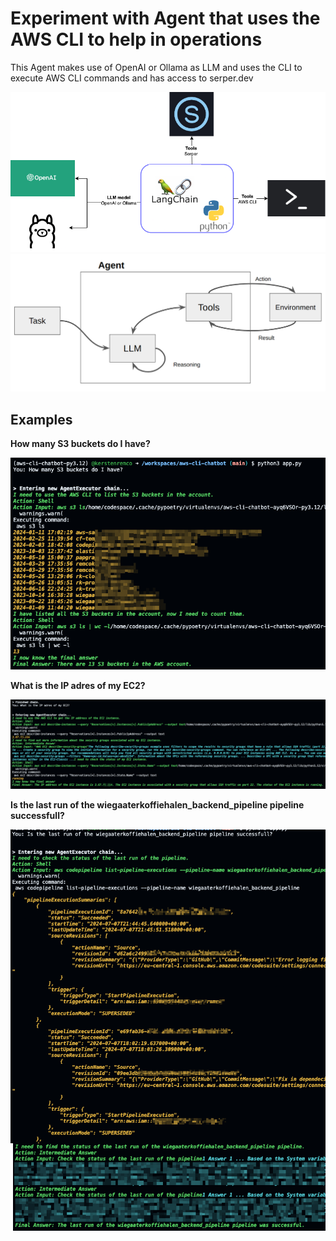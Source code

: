 # Experiment with Agent that uses the AWS CLI to help in operations

This Agent makes use of OpenAI or Ollama as LLM and uses the CLI to execute AWS CLI commands and has access to serper.dev

![Overview](./screenshots/overview.png)
![Working-agent](./screenshots/working-agent.png)

## Examples

**How many S3 buckets do I have?**

![s3](./screenshots/how-many-s3-buckets.png)

**What is the IP adres of my EC2?**

![ip](./screenshots/what-is-public-ip.png)

**Is the last run of the wiegaaterkoffiehalen_backend_pipeline pipeline successfull?**

![pipeline](./screenshots/status_pipeline.png)